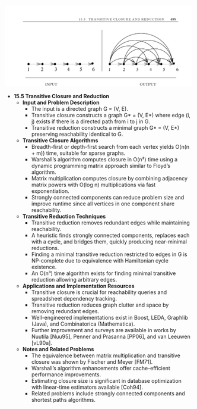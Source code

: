 ![ADM-ch15-graphs-transitive-closure](ADM-ch15-graphs-transitive-closure.best.png)

- **15.5 Transitive Closure and Reduction**
  - **Input and Problem Description**
    - The input is a directed graph G = (V, E).
    - Transitive closure constructs a graph G* = (V, E*) where edge (i, j) exists if there is a directed path from i to j in G.
    - Transitive reduction constructs a minimal graph G* = (V, E*) preserving reachability identical to G.
  - **Transitive Closure Algorithms**
    - Breadth-first or depth-first search from each vertex yields O(n(n + m)) time, suitable for sparse graphs.
    - Warshall’s algorithm computes closure in O(n³) time using a dynamic programming matrix approach similar to Floyd’s algorithm.
    - Matrix multiplication computes closure by combining adjacency matrix powers with O(log n) multiplications via fast exponentiation.
    - Strongly connected components can reduce problem size and improve runtime since all vertices in one component share reachability.
  - **Transitive Reduction Techniques**
    - Transitive reduction removes redundant edges while maintaining reachability.
    - A heuristic finds strongly connected components, replaces each with a cycle, and bridges them, quickly producing near-minimal reductions.
    - Finding a minimal transitive reduction restricted to edges in G is NP-complete due to equivalence with Hamiltonian cycle existence.
    - An O(n³) time algorithm exists for finding minimal transitive reduction allowing arbitrary edges.
  - **Applications and Implementation Resources**
    - Transitive closure is crucial for reachability queries and spreadsheet dependency tracking.
    - Transitive reduction reduces graph clutter and space by removing redundant edges.
    - Well-engineered implementations exist in Boost, LEDA, Graphlib (Java), and Combinatorica (Mathematica).
    - Further improvement and surveys are available in works by Nuutila [Nuu95], Penner and Prasanna [PP06], and van Leeuwen [vL90a].
  - **Notes and Related Problems**
    - The equivalence between matrix multiplication and transitive closure was shown by Fischer and Meyer [FM71].
    - Warshall’s algorithm enhancements offer cache-efficient performance improvements.
    - Estimating closure size is significant in database optimization with linear-time estimators available [Coh94].
    - Related problems include strongly connected components and shortest paths algorithms.
